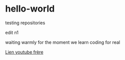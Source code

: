 # hello-world

testing repositories

edit n1

waiting warmly for the moment we learn coding for real

[Lien youtube frère](www.youtube.com)
